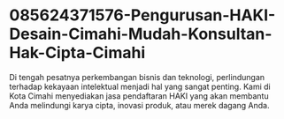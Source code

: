 # 085624371576-Pengurusan-HAKI-Desain-Cimahi-Mudah-Konsultan-Hak-Cipta-Cimahi
Di tengah pesatnya perkembangan bisnis dan teknologi, perlindungan terhadap kekayaan intelektual menjadi hal yang sangat penting. Kami di Kota Cimahi menyediakan jasa pendaftaran HAKI yang akan membantu Anda melindungi karya cipta, inovasi produk, atau merek dagang Anda.
